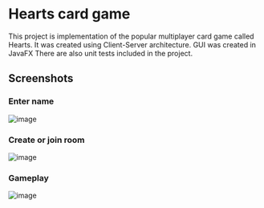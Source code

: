# Hearts card game
This project is implementation of the popular multiplayer card game called Hearts. It was created using Client-Server architecture. GUI was created in JavaFX There are also unit tests included in the project.

## Screenshots

### Enter name
![image](https://github.com/b4rtm/hearts-card-game/assets/97225620/2d73d274-ffa4-4c29-b00e-443c3a96fdb9)

### Create or join room
![image](https://github.com/b4rtm/hearts-card-game/assets/97225620/c035172a-ddf0-4487-aba0-d649637f84bf)

### Gameplay
![image](https://github.com/b4rtm/hearts-card-game/assets/97225620/18540f0d-c12e-45d2-9a4d-f5af97f00085)
